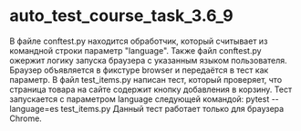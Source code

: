 # auto_test_course_task_3.6_9
В файле conftest.py находится обработчик, который считывает из командной строки параметр "language".
Также файл conftest.py ожержит логику запуска браузера с указанным языком пользователя. Браузер объявляется в фикстуре browser и передаётся в тест как параметр.
В файл test_items.py написан тест, который проверяет, что страница товара на сайте содержит кнопку добавления в корзину. 
Тест запускается с параметром language следующей командой: pytest --language=es test_items.py
Данный тест работает только для браузера Chrome.
